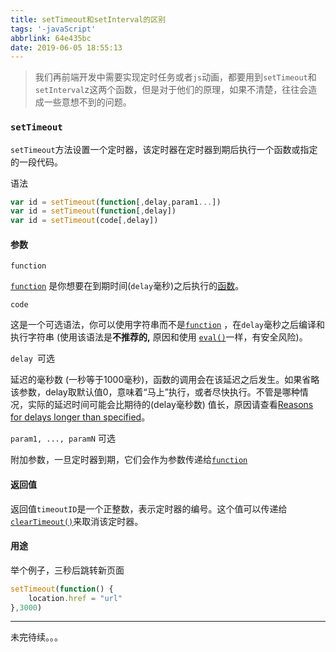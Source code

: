 ```yaml
---
title: setTimeout和setInterval的区别
tags: '-javaScript'
abbrlink: 64e435bc
date: 2019-06-05 18:55:13
---
```

> 我们再前端开发中需要实现定时任务或者`js`动画，都要用到`setTimeout`和`setInterval`z这两个函数，但是对于他们的原理，如果不清楚，往往会造成一些意想不到的问题。

### `setTimeout`

`setTimeout`方法设置一个定时器，该定时器在定时器到期后执行一个函数或指定的一段代码。

 语法

```javascript
var id = setTimeout(function[,delay,param1...])
var id = setTimeout(function[,delay])
var id = setTimeout(code[,delay])
```

#### 参数

`function`

[`function`](https://developer.mozilla.org/zh-CN/docs/Web/JavaScript/Reference/function) 是你想要在到期时间(`delay`毫秒)之后执行的[函数](https://developer.mozilla.org/en-US/docs/JavaScript/Reference/Global_Objects/Function)。

`code`

这是一个可选语法，你可以使用字符串而不是[`function`](https://developer.mozilla.org/zh-CN/docs/Web/JavaScript/Reference/function) ，在`delay`毫秒之后编译和执行字符串 (使用该语法是**不推荐的,** 原因和使用 [`eval()`](https://developer.mozilla.org/zh-CN/docs/Web/JavaScript/Reference/Global_Objects/eval)一样，有安全风险)。

`delay `可选

延迟的毫秒数 (一秒等于1000毫秒)，函数的调用会在该延迟之后发生。如果省略该参数，delay取默认值0，意味着“马上”执行，或者尽快执行。不管是哪种情况，实际的延迟时间可能会比期待的(delay毫秒数) 值长，原因请查看[Reasons for delays longer than specified](https://developer.mozilla.org/zh-CN/docs/Web/API/Window/setTimeout#Reasons_for_delays_longer_than_specified)。

`param1, ..., paramN` 可选

附加参数，一旦定时器到期，它们会作为参数传递给[`function`](https://developer.mozilla.org/zh-CN/docs/Web/JavaScript/Reference/function) 

#### 返回值

返回值`timeoutID`是一个正整数，表示定时器的编号。这个值可以传递给[`clearTimeout()`](https://developer.mozilla.org/zh-CN/docs/Web/API/WindowOrWorkerGlobalScope/clearTimeout)来取消该定时器。

#### 用途

举个例子，三秒后跳转新页面

```javascript
setTimeout(function() {
    location.href = "url"
},3000)
```

------
未完待续。。。





